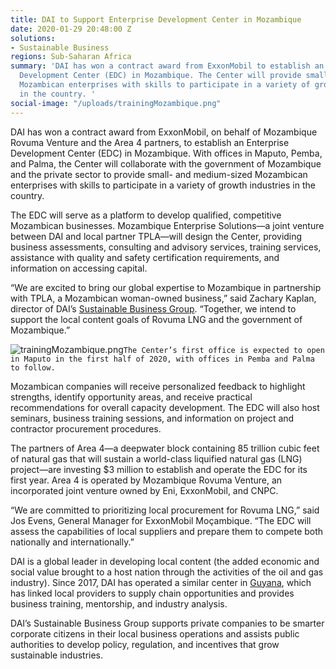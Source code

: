 ```yaml
---
title: DAI to Support Enterprise Development Center in Mozambique
date: 2020-01-29 20:48:00 Z
solutions:
- Sustainable Business
regions: Sub-Saharan Africa
summary: 'DAI has won a contract award from ExxonMobil to establish an Enterprise
  Development Center (EDC) in Mozambique. The Center will provide small- and medium-sized
  Mozambican enterprises with skills to participate in a variety of growth industries
  in the country. '
social-image: "/uploads/trainingMozambique.png"
---
```


DAI has won a contract award from ExxonMobil, on behalf of Mozambique Rovuma Venture and the Area 4 partners, to establish an Enterprise Development Center (EDC) in Mozambique. With offices in Maputo, Pemba, and Palma, the Center will collaborate with the government of Mozambique and the private sector to provide small- and medium-sized Mozambican enterprises with skills to participate in a variety of growth industries in the country. 

The EDC will serve as a platform to develop qualified, competitive Mozambican businesses. Mozambique Enterprise Solutions—a joint venture between DAI and local partner TPLA—will design the Center, providing business assessments, consulting and advisory services, training services, assistance with quality and safety certification requirements, and information on accessing capital.
 
“We are excited to bring our global expertise to Mozambique in partnership with TPLA, a Mozambican woman-owned business,” said Zachary Kaplan, director of DAI’s [Sustainable Business Group](https://www.dai.com/our-work/solutions/sustainable-business). “Together, we intend to support the local content goals of Rovuma LNG and the government of Mozambique.”

![trainingMozambique.png](/uploads/trainingMozambique.png)`The Center’s first office is expected to open in Maputo in the first half of 2020, with offices in Pemba and Palma to follow.`

Mozambican companies will receive personalized feedback to highlight strengths, identify opportunity areas, and receive practical recommendations for overall capacity development. The EDC will also host seminars, business training sessions, and information on project and contractor procurement procedures. 

The partners of Area 4—a deepwater block containing 85 trillion cubic feet of natural gas that will sustain a world-class liquified natural gas (LNG) project—are investing $3 million to establish and operate the EDC for its first year. Area 4 is operated by Mozambique Rovuma Venture, an incorporated joint venture owned by Eni, ExxonMobil, and CNPC. 

“We are committed to prioritizing local procurement for Rovuma LNG,” said Jos Evens, General Manager for ExxonMobil Moçambique. “The EDC will assess the capabilities of local suppliers and prepare them to compete both nationally and internationally.”

DAI is a global leader in developing local content (the added economic and social value brought to a host nation through the activities of the oil and gas industry). Since 2017, DAI has operated a similar center in [Guyana](https://www.dai.com/our-work/projects/guyana-centre-for-local-business-development), which has linked local providers to supply chain opportunities and provides business training, mentorship, and industry analysis.

DAI’s Sustainable Business Group supports private companies to be smarter corporate citizens in their local business operations and assists public authorities to develop policy, regulation, and incentives that grow sustainable industries.